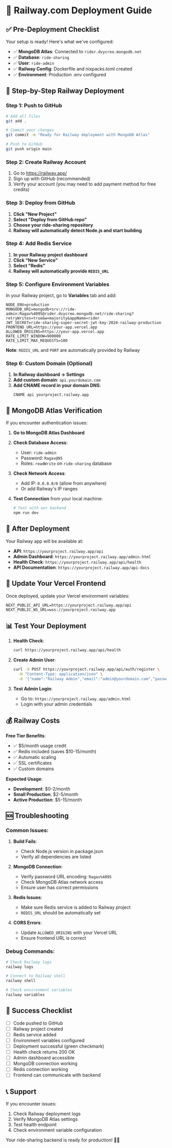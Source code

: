 # 🚂 Railway.com Deployment Guide

## ✅ Pre-Deployment Checklist

Your setup is ready! Here's what we've configured:

- ✅ **MongoDB Atlas**: Connected to `rider.dvycreo.mongodb.net`
- ✅ **Database**: `ride-sharing` 
- ✅ **User**: `ride-admin`
- ✅ **Railway Config**: Dockerfile and nixpacks.toml created
- ✅ **Environment**: Production .env configured

## 🚀 Step-by-Step Railway Deployment

### Step 1: Push to GitHub
```bash
# Add all files
git add .

# Commit your changes
git commit -m "Ready for Railway deployment with MongoDB Atlas"

# Push to GitHub
git push origin main
```

### Step 2: Create Railway Account
1. Go to https://railway.app/
2. Sign up with GitHub (recommended)
3. Verify your account (you may need to add payment method for free credits)

### Step 3: Deploy from GitHub
1. **Click "New Project"**
2. **Select "Deploy from GitHub repo"**
3. **Choose your ride-sharing repository**
4. **Railway will automatically detect Node.js and start building**

### Step 4: Add Redis Service
1. **In your Railway project dashboard**
2. **Click "New Service"**
3. **Select "Redis"** 
4. **Railway will automatically provide `REDIS_URL`**

### Step 5: Configure Environment Variables

In your Railway project, go to **Variables** tab and add:

```env
NODE_ENV=production
MONGODB_URI=mongodb+srv://ride-admin:Ragav%4095@rider.dvycreo.mongodb.net/ride-sharing?retryWrites=true&w=majority&appName=rider
JWT_SECRET=ride-sharing-super-secret-jwt-key-2024-railway-production
FRONTEND_URL=https://your-app.vercel.app
ALLOWED_ORIGINS=https://your-app.vercel.app
RATE_LIMIT_WINDOW=900000
RATE_LIMIT_MAX_REQUESTS=100
```

**Note**: `REDIS_URL` and `PORT` are automatically provided by Railway

### Step 6: Custom Domain (Optional)
1. **In Railway dashboard → Settings**
2. **Add custom domain**: `api.yourdomain.com`
3. **Add CNAME record in your domain DNS**:
   ```
   CNAME api yourproject.railway.app
   ```

## 🔧 MongoDB Atlas Verification

If you encounter authentication issues:

1. **Go to MongoDB Atlas Dashboard**
2. **Check Database Access**:
   - User: `ride-admin`
   - Password: `Ragav@95` 
   - Roles: `readWrite` on `ride-sharing` database

3. **Check Network Access**:
   - Add IP: `0.0.0.0/0` (allow from anywhere)
   - Or add Railway's IP ranges

4. **Test Connection** from your local machine:
   ```bash
   # Test with our backend
   npm run dev
   ```

## 🎯 After Deployment

Your Railway app will be available at:
- **API**: `https://yourproject.railway.app/api`
- **Admin Dashboard**: `https://yourproject.railway.app/admin.html`
- **Health Check**: `https://yourproject.railway.app/api/health`
- **API Documentation**: `https://yourproject.railway.app/api-docs`

## 🔄 Update Your Vercel Frontend

Once deployed, update your Vercel environment variables:

```env
NEXT_PUBLIC_API_URL=https://yourproject.railway.app/api
NEXT_PUBLIC_WS_URL=wss://yourproject.railway.app
```

## 📊 Test Your Deployment

1. **Health Check**:
   ```bash
   curl https://yourproject.railway.app/api/health
   ```

2. **Create Admin User**:
   ```bash
   curl -X POST https://yourproject.railway.app/api/auth/register \
     -H "Content-Type: application/json" \
     -d '{"name":"Railway Admin","email":"admin@yourdomain.com","password":"password123","phone":"+1234567890","userType":"admin"}'
   ```

3. **Test Admin Login**:
   - Go to: `https://yourproject.railway.app/admin.html`
   - Login with your admin credentials

## 💰 Railway Costs

**Free Tier Benefits**:
- ✅ $5/month usage credit
- ✅ Redis included (saves $10-15/month)
- ✅ Automatic scaling
- ✅ SSL certificates
- ✅ Custom domains

**Expected Usage**:
- **Development**: $0-2/month
- **Small Production**: $2-5/month
- **Active Production**: $5-15/month

## 🆘 Troubleshooting

### Common Issues:

1. **Build Fails**:
   - Check Node.js version in package.json
   - Verify all dependencies are listed

2. **MongoDB Connection**:
   - Verify password URL encoding: `Ragav%4095`
   - Check MongoDB Atlas network access
   - Ensure user has correct permissions

3. **Redis Issues**:
   - Make sure Redis service is added to Railway project
   - `REDIS_URL` should be automatically set

4. **CORS Errors**:
   - Update `ALLOWED_ORIGINS` with your Vercel URL
   - Ensure frontend URL is correct

### Debug Commands:
```bash
# Check Railway logs
railway logs

# Connect to Railway shell
railway shell

# Check environment variables
railway variables
```

## 🎉 Success Checklist

- [ ] Code pushed to GitHub
- [ ] Railway project created
- [ ] Redis service added
- [ ] Environment variables configured
- [ ] Deployment successful (green checkmark)
- [ ] Health check returns 200 OK
- [ ] Admin dashboard accessible
- [ ] MongoDB connection working
- [ ] Redis connection working
- [ ] Frontend can communicate with backend

## 📞 Support

If you encounter issues:
1. Check Railway deployment logs
2. Verify MongoDB Atlas settings
3. Test health endpoint
4. Check environment variable configuration

Your ride-sharing backend is ready for production! 🚗✨
